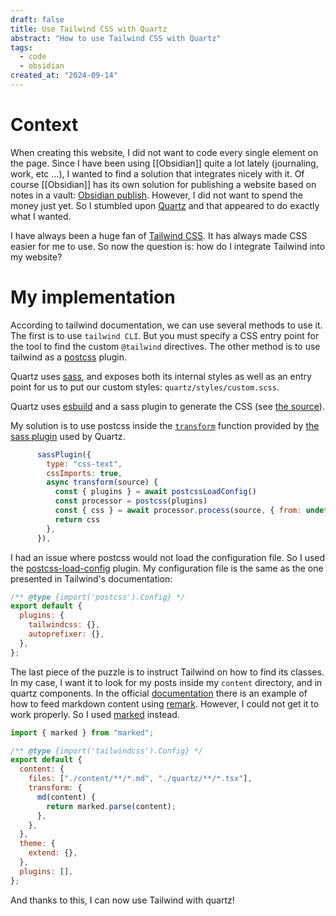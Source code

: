 ```yaml
---
draft: false
title: Use Tailwind CSS with Quartz
abstract: "How to use Tailwind CSS with Quartz"
tags:
  - code
  - obsidian
created_at: "2024-09-14"
---
```


# Context

When creating this website, I did not want to code every single element on the page.
Since I have been using [[Obsidian]] quite a lot lately (journaling, work, etc ...), I wanted to find a solution that integrates nicely with it.
Of course [[Obsidian]] has its own solution for publishing a website based on notes in a vault: [Obsidian publish](https://obsidian.md/publish). However, I did not want to spend the money just yet.
So I stumbled upon [Quartz](https://quartz.jzhao.xyz/) and that appeared to do exactly what I wanted.

I have always been a huge fan of [Tailwind CSS](https://tailwindcss.com/). It has always made CSS easier for me to use.
So now the question is: how do I integrate Tailwind into my website?

# My implementation

According to tailwind documentation, we can use several methods to use it.
The first is to use `tailwind CLI`. But you must specify a CSS entry point for the tool to find the custom `@tailwind` directives.
The other method is to use tailwind as a [postcss](postcss.org) plugin.

Quartz uses [sass](https://sass-lang.com/), and exposes both its internal styles as well as an entry point for us to put our custom styles: `quartz/styles/custom.scss`.

Quartz uses [esbuild](https://esbuild.github.io/) and a sass plugin to generate the CSS (see [the source](https://github.com/jackyzha0/quartz/blob/v4/quartz/cli/handlers.js#L217)).

My solution is to use postcss inside the [`transform`](https://github.com/glromeo/esbuild-sass-plugin/tree/v2.16.1) function provided by [the sass plugin](https://github.com/glromeo/esbuild-sass-plugin/tree/v2.16.1) used by Quartz.

```javascript
      sassPlugin({
        type: "css-text",
        cssImports: true,
        async transform(source) {
          const { plugins } = await postcssLoadConfig()
          const processor = postcss(plugins)
          const { css } = await processor.process(source, { from: undefined })
          return css
        },
      }),

```

I had an issue where postcss would not load the configuration file. So I used the [postcss-load-config](https://github.com/postcss/postcss-load-config) plugin.
My configuration file is the same as the one presented in Tailwind's documentation:

```javascript
/** @type {import('postcss').Config} */
export default {
  plugins: {
    tailwindcss: {},
    autoprefixer: {},
  },
};
```

The last piece of the puzzle is to instruct Tailwind on how to find its classes.
In my case, I want it to look for my posts inside my `content` directory, and in quartz components.
In the official [documentation](https://tailwindcss.com/docs/content-configuration#transforming-source-files) there is an example of how to feed markdown content using [remark](https://github.com/remarkjs/remark?tab=readme-ov-file#example-turning-markdown-into-html). However, I could not get it to work properly. So I used [marked](https://marked.js.org/) instead.

```javascript
import { marked } from "marked";

/** @type {import('tailwindcss').Config} */
export default {
  content: {
    files: ["./content/**/*.md", "./quartz/**/*.tsx"],
    transform: {
      md(content) {
        return marked.parse(content);
      },
    },
  },
  theme: {
    extend: {},
  },
  plugins: [],
};
```

And thanks to this, I can now use Tailwind with quartz!
